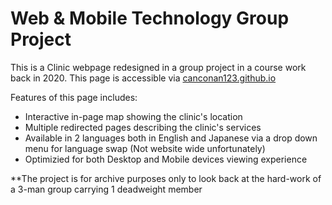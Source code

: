 # Web & Mobile Technology Group Project
This is a Clinic webpage redesigned in a group project in a course work back in 2020.
This page is accessible via [canconan123.github.io](https://canconan123.github.io/First-Web-Project/)

Features of this page includes:
- Interactive in-page map showing the clinic's location
- Multiple redirected pages describing the clinic's services
- Available in 2 languages both in English and Japanese via a drop down menu for language swap (Not website wide unfortunately)
- Optimizied for both Desktop and Mobile devices viewing experience

**The project is for archive purposes only to look back at the hard-work of a 3-man group carrying 1 deadweight member
